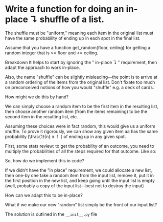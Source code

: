 # Write a function for doing an in-place ↴ shuffle of a list.
The shuffle must be "uniform," meaning each item in the original list must have the same probability of ending up in each spot in the final list.

Assume that you have a function get_random(floor, ceiling) for getting a random integer that is >= floor and <= ceiling.

Breakdown
It helps to start by ignoring the " in-place ↴ " requirement, then adapt the approach to work in-place.

Also, the name "shuffle" can be slightly misleading—the point is to arrive at a random ordering of the items from the original list. Don't fixate too much on preconceived notions of how you would "shuffle" e.g. a deck of cards.

How might we do this by hand?

We can simply choose a random item to be the first item in the resulting list, then choose another random item (from the items remaining) to be the second item in the resulting list, etc.

Assuming these choices were in fact random, this would give us a uniform shuffle. To prove it rigorously, we can show any given item aa has the same probability (\frac{1}{n}
​n
​
​1
​​ ) of ending up in any given spot.

First, some stats review: to get the probability of an outcome, you need to multiply the probabilities of all the steps required for that outcome. Like so:​

So, how do we implement this in code?

If we didn't have the "in place" requirement, we could allocate a new list, then one-by one take a random item from the input list, remove it, put it in the first position in the new list, and keep going until the input list is empty (well, probably a copy of the input list—best not to destroy the input)

How can we adapt this to be in-place?

What if we make our new "random" list simply be the front of our input list?

The solution is outlined in the `__init__.py` file
